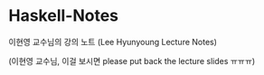 # Haskell-Notes
이현영 교수님의 강의 노트
(Lee Hyunyoung Lecture Notes)

(이현영 교수님, 이걸 보시면 please put back the lecture slides ㅠㅠㅠ)
